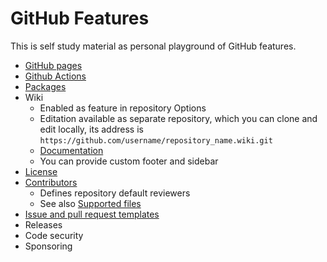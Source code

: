 # GitHub Features

This is self study material as personal playground of GitHub features.

* [GitHub pages](./doc/gh-pages/readme.md)
* [Github Actions](./doc/actions/readme.md)
* [Packages](https://docs.github.com/en/packages/guides/package-client-guides-for-github-packages)
* Wiki
  * Enabled as feature in repository Options
  * Editation available as separate repository, which you can clone and edit locally, its address is `https://github.com/username/repository_name.wiki.git`
  * [Documentation](https://docs.github.com/en/communities/documenting-your-project-with-wikis/about-wikis)
  * You can provide custom footer and sidebar
* [License](https://docs.github.com/en/github/creating-cloning-and-archiving-repositories/licensing-a-repository)
* [Contributors](https://docs.github.com/en/github/creating-cloning-and-archiving-repositories/about-code-owners)
  * Defines repository default reviewers
  * See also [Supported files](https://docs.github.com/en/communities/setting-up-your-project-for-healthy-contributions/creating-a-default-community-health-file#supported-file-types)
* [Issue and pull request templates](https://docs.github.com/en/communities/using-templates-to-encourage-useful-issues-and-pull-requests/about-issue-and-pull-request-templates)
* Releases
* Code security
* Sponsoring

